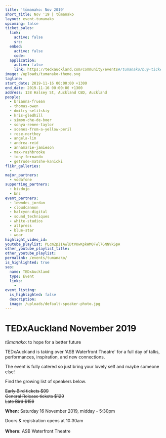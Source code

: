 ```yaml
---
title: 'tūmanako: Nov 2019'
short_title: Nov '19 | tūmanako
layout: event-tumanako
upcoming: false
ticket_sales:
  link:
    active: false
    src:
  embed:
    active: false
    code:
  application:
    active: false
    link: https://tedxauckland.com/community/events#/tumanako/buy-tickets
image: /uploads/tumanako-theme.svg
tagline:
start_date: 2019-11-16 00:00:00 +1300
end_date: 2019-11-16 00:00:00 +1300
address: 138 Halsey St, Auckland CBD, Auckland
people:
  - brianna-fruean
  - thomas-owen
  - dmitry-selitskiy
  - kris-gledhill
  - simon-che-de-boer
  - sonya-renee-taylor
  - scenes-from-a-yellow-peril
  - rose-northey
  - angela-lim
  - andrea-reid
  - annamarie-jamieson
  - max-rashbrooke
  - tony-fernando
  - getrude-matshe-kanicki
flikr_galleries:
  -
major_partners:
  - vodafone
supporting_partners:
  - bizdojo
  - bnz
event_partners:
  - lowndes_jordan
  - cloudcannon
  - halcyon-digital
  - sound_techniques
  - white-studios
  - allpress
  - blue-star
  - wear
highlight_video_id:
youtube_playlist: PLcm2pIIAwlDtVUwKpkWM0Fwl7GNNVkSpA
other_youtube_playlist_title:
other_youtube_playlist:
permalink: /events/tumanako/
is_highlighted: true
seo:
  name: TEDxAuckland
  type: Event
  links:
    -
event_listing:
  is_highlighted: false
  description:
  image: /uploads/default-speaker-photo.jpg
---
```

# TEDxAuckland November 2019

*tūmanako*\: to hope for a better future

TEDxAuckland is taking over 'ASB Waterfront Theatre' for a full day of talks, performances, inspiration, and new connections.

The event is fully catered so just bring your lovely self and maybe someone else\!

Find the growing list of speakers below.

~~Early Bird tickets $99<br>General Release tickets $129~~<br>~~Late Bird $159~~

**When:** Saturday 16 November 2019, midday - 5:30pm

Doors & registration opens at 10:30am<br><br>**Where:** ASB Waterfront Theatre
